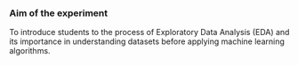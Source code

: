 ### Aim of the experiment
To introduce students to the process of Exploratory Data Analysis (EDA) and its importance in understanding datasets before applying machine learning algorithms. 

 


